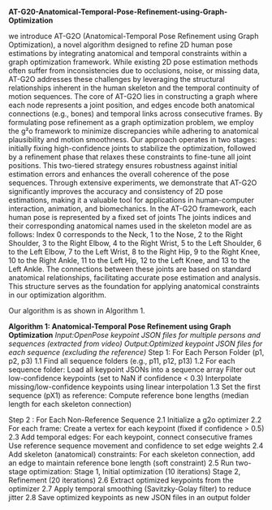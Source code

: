 
**AT-G20-Anatomical-Temporal-Pose-Refinement-using-Graph-Optimization**

we introduce AT-G2O (Anatomical-Temporal Pose Refinement using Graph 
Optimization), a novel algorithm designed to refine 2D human pose estimations by integrating 
anatomical and temporal constraints within a graph optimization framework. While existing 2D 
pose estimation methods often suffer from inconsistencies due to occlusions, noise, or missing 
data, AT-G2O addresses these challenges by leveraging the structural relationships inherent in the 
human skeleton and the temporal continuity of motion sequences. 
The core of AT-G2O lies in constructing a graph where each node represents a joint position, and 
edges encode both anatomical connections (e.g., bones) and temporal links across consecutive 
frames. By formulating pose refinement as a graph optimization problem, we employ the g²o 
framework to minimize discrepancies while adhering to anatomical plausibility and motion 
smoothness. 
Our approach operates in two stages: initially fixing high-confidence joints to stabilize the 
optimization, followed by a refinement phase that relaxes these constraints to fine-tune all joint 
positions. This two-tiered strategy ensures robustness against initial estimation errors and 
enhances the overall coherence of the pose sequences. 
Through extensive experiments, we demonstrate that AT-G2O significantly improves the 
accuracy and consistency of 2D pose estimations, making it a valuable tool for applications in 
human-computer interaction, animation, and biomechanics. 
In the AT-G2O framework, each human pose is represented by a fixed set of joints The joints 
indices and their corresponding anatomical names used in the skeleton model are as follows: 
Index 0 corresponds to the Neck, 1 to the Nose, 2 to the Right Shoulder, 3 to the Right Elbow, 4 
to the Right Wrist, 5 to the Left Shoulder, 6 to the Left Elbow, 7 to the Left Wrist, 8 to the Right 
Hip, 9 to the Right Knee, 10 to the Right Ankle, 11 to the Left Hip, 12 to the Left Knee, and 13 
to the Left Ankle. The connections between these joints are based on standard anatomical 
relationships, facilitating accurate pose estimation and analysis. This structure serves as the 
foundation for applying anatomical constraints in our optimization algorithm.


Our algorithm is as shown in Algorithm 1. 

**Algorithm 1: Anatomical-Temporal Pose Refinement using Graph Optimization**
*Input:OpenPose keypoint JSON files for multiple persons and sequences (extracted from 
video)*
*Output:Optimized keypoint JSON files for each sequence (excluding the reference)*
Step 1: For Each Person Folder (p1, p2, p3) 
1.1 Find all sequence folders (e.g., p11, p12, p13) 
1.2 For each sequence folder: 
Load all keypoint JSONs into a sequence array 
Filter out low-confidence keypoints (set to NaN if confidence < 0.3) 
Interpolate missing/low-confidence keypoints using linear interpolation 
1.3 Set the first sequence (pX1) as reference: 
Compute reference bone lengths (median length for each skeleton connection) 


Step 2 : For Each Non-Reference Sequence 
2.1 Initialize a g2o optimizer 
2.2 For each frame: 
Create a vertex for each keypoint (fixed if confidence > 0.5) 
2.3 Add temporal edges: 
For each keypoint, connect consecutive frames 
Use reference sequence movement and confidence to set edge weights 
2.4 Add skeleton (anatomical) constraints: 
For each skeleton connection, add an edge to maintain reference bone length (soft constraint) 
2.5 Run two-stage optimization: 
Stage 1, Initial optimization (10 iterations) 
Stage 2, Refinement (20 iterations) 
2.6 Extract optimized keypoints from the optimizer 
2.7 Apply temporal smoothing (Savitzky-Golay filter) to reduce jitter 
2.8 Save optimized keypoints as new JSON files in an output folder
